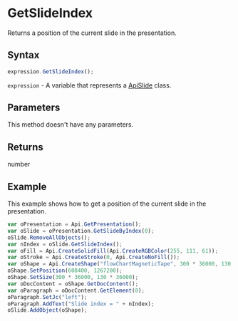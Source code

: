 # GetSlideIndex

Returns a position of the current slide in the presentation.

## Syntax

```javascript
expression.GetSlideIndex();
```

`expression` - A variable that represents a [ApiSlide](../ApiSlide.md) class.

## Parameters

This method doesn't have any parameters.

## Returns

number

## Example

This example shows how to get a position of the current slide in the presentation.

```javascript editor-
var oPresentation = Api.GetPresentation();
var oSlide = oPresentation.GetSlideByIndex(0);
oSlide.RemoveAllObjects();
var nIndex = oSlide.GetSlideIndex();
var oFill = Api.CreateSolidFill(Api.CreateRGBColor(255, 111, 61));
var oStroke = Api.CreateStroke(0, Api.CreateNoFill());
var oShape = Api.CreateShape("flowChartMagneticTape", 300 * 36000, 130 * 36000, oFill, oStroke);
oShape.SetPosition(608400, 1267200);
oShape.SetSize(300 * 36000, 130 * 36000);
var oDocContent = oShape.GetDocContent();
var oParagraph = oDocContent.GetElement(0);
oParagraph.SetJc("left");
oParagraph.AddText("Slide index = " + nIndex);
oSlide.AddObject(oShape);
```
